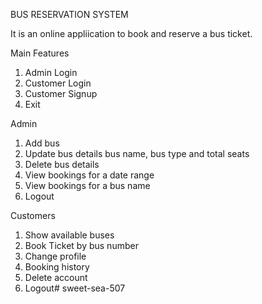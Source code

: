BUS RESERVATION SYSTEM

It is an online appliication to book and reserve a bus ticket.


Main Features
1. Admin Login 
2. Customer Login 
3. Customer Signup 
0. Exit


Admin
1. Add bus 
2. Update bus details bus name, bus type and total seats
3. Delete bus details 
4. View bookings for a date range
5. View bookings for a bus name
0. Logout

Customers
1. Show available buses
2. Book Ticket by bus number
3. Change profile
4. Booking history
5. Delete account
0. Logout# sweet-sea-507
